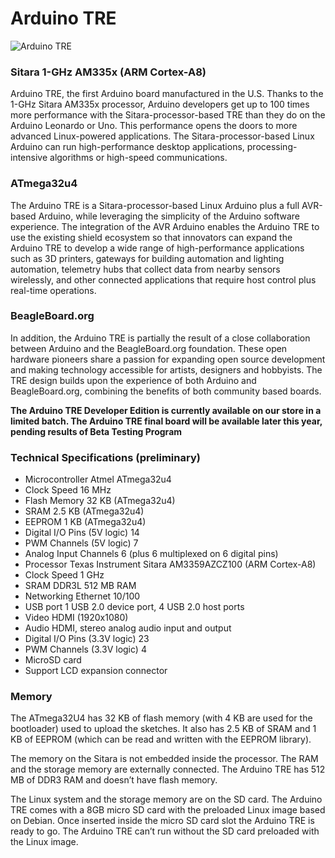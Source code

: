 Arduino TRE 
===========

![Arduino TRE ][1]

[1]: http://arduino.cc/en/uploads/Main/ArduinoTre_LandingPage.jpg

### Sitara 1-GHz AM335x (ARM Cortex-A8)

Arduino TRE, the first Arduino board manufactured in the U.S. Thanks to the 1-GHz Sitara AM335x processor,
Arduino developers get up to 100 times more performance with the Sitara-processor-based TRE than they do on the Arduino Leonardo or Uno. This performance opens the doors to more advanced Linux-powered applications. The Sitara-processor-based Linux Arduino can run high-performance desktop applications, processing-intensive algorithms or high-speed communications.


### ATmega32u4

The Arduino TRE is a Sitara-processor-based Linux Arduino plus a full AVR-based Arduino, while leveraging the simplicity of the Arduino software experience. The integration of the AVR Arduino enables the Arduino TRE to use the existing shield ecosystem so that innovators can expand the Arduino TRE to develop a wide range of high-performance applications such as 3D printers, gateways for building automation and lighting automation, telemetry hubs that collect data from nearby sensors wirelessly, and other connected applications that require host control plus real-time operations.

### BeagleBoard.org

In addition, the Arduino TRE is partially the result of a close collaboration between Arduino and the BeagleBoard.org foundation. These open hardware pioneers share a passion for expanding open source development and making technology accessible for artists, designers and hobbyists. The TRE design builds upon the experience of both Arduino and BeagleBoard.org, combining the benefits of both community based boards.

**The Arduino TRE Developer Edition is currently available on our store in a limited batch. The Arduino TRE final board will be available later this year, pending results of Beta Testing Program** 

### Technical Specifications (preliminary)

+ Microcontroller	Atmel ATmega32u4
+ Clock Speed	16 MHz
+ Flash Memory	32 KB (ATmega32u4)
+ SRAM	2.5 KB (ATmega32u4)
+ EEPROM	1 KB (ATmega32u4)
+ Digital I/O Pins (5V logic)	14
+ PWM Channels (5V logic)	7
+ Analog Input Channels	6 (plus 6 multiplexed on 6 digital pins)
+ Processor	Texas Instrument Sitara AM3359AZCZ100 (ARM Cortex-A8)
+ Clock Speed	1 GHz
+ SRAM	DDR3L 512 MB RAM
+ Networking	Ethernet 10/100
+ USB port	1 USB 2.0 device port, 4 USB 2.0 host ports
+ Video	HDMI (1920x1080)
+ Audio	HDMI, stereo analog audio input and output
+ Digital I/O Pins (3.3V logic)	23
+ PWM Channels (3.3V logic)	4
+ MicroSD card
+ Support LCD expansion connector


### Memory 

The ATmega32U4 has 32 KB of flash memory (with 4 KB are used for the bootloader) used to upload the sketches. It also has 2.5 KB of SRAM and 1 KB of EEPROM (which can be read and written with the EEPROM library). 

The memory on the Sitara is not embedded inside the processor. The RAM and the storage memory are externally connected. The Arduino TRE has 512 MB of DDR3 RAM and doesn’t have flash memory. 

The Linux system and the storage memory are on the SD card. The Arduino TRE comes with a 8GB micro SD card with the preloaded Linux image based on Debian. Once inserted inside the micro SD card slot the Arduino TRE is ready to go. The Arduino TRE can’t run without the SD card preloaded with the Linux image.
